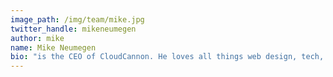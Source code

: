 ```yaml
---
image_path: /img/team/mike.jpg
twitter_handle: mikeneumegen
author: mike
name: Mike Neumegen
bio: "is the CEO of CloudCannon. He loves all things web design, tech, photography and music."
---
```

